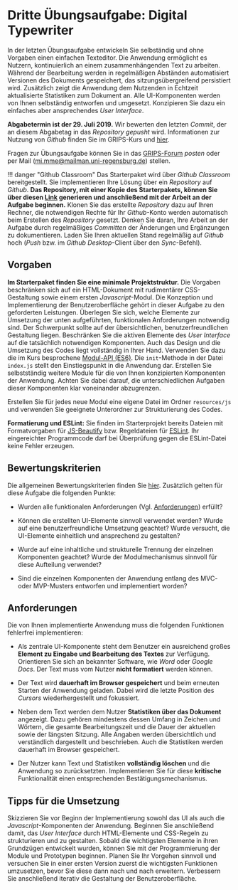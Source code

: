# Dritte Übungsaufgabe: Digital Typewriter

In der letzten Übungsaufgabe entwickeln Sie selbständig und ohne Vorgaben einen einfachen Texteditor. Die Anwendung ermöglicht es Nutzern, kontinuierlich an einem zusammenhängenden Text zu arbeiten. Während der Bearbeitung werden in regelmäßigen Abständen automatisiert Versionen des Dokuments gespeichert, das sitzungsübergreifend persistiert wird. Zusätzlich zeigt die Anwendung dem Nutzenden in Echtzeit aktualisierte Statistiken zum Dokument an. Alle UI-Komponenten werden von Ihnen selbständig entworfen und umgesetzt. Konzipieren Sie dazu ein einfaches aber ansprechendes *User Interface*.

**Abgabetermin ist der 29. Juli 2019.** Wir bewerten den letzten *Commit*, der an diesem Abgabetag in das *Repository* *gepusht* wird. Informationen zur Nutzung von *Github* finden Sie im GRIPS-Kurs und [hier](./index.md).

Fragen zur Übungsaufgabe können Sie in das [GRIPS-Forum](https://elearning.uni-regensburg.de/mod/forum/view.php?id=1098788) *posten* oder per Mail (mi.mme@mailman.uni-regensburg.de) stellen.

!!! danger "Github Classroom"
	Das Starterpaket wird über *Github Classroom* bereitgestellt. Sie implementieren Ihre Lösung über ein *Repository* auf *Github*. **Das Repository, mit einer Kopie des Starterpakets, können Sie über diesen [Link](https://classroom.github.com/a/z4g2z2YY) generieren und anschließend mit der Arbeit an der Aufgabe beginnen.** Klonen Sie das erstellte *Repository* dazu auf Ihren Rechner, die notwendigen Rechte für Ihr *Github*-Konto werden automatisch beim Erstellen des *Repository* gesetzt. Denken Sie daran, Ihre Arbeit an der Aufgabe durch regelmäßiges *Committen* der Änderungen und Ergänzungen zu dokumentieren. Laden Sie Ihren aktuellen Stand regelmäßig auf *Github* hoch (*Push* bzw. im *Github Desktop*-Client über den *Sync*-Befehl). 

## Vorgaben
**Im Starterpaket finden Sie eine minimale Projektstruktur.** Die Vorgaben beschränken sich auf ein HTML-Dokument mit rudimentärer CSS-Gestaltung sowie einem ersten *Javascript*-Modul. Die Konzeption und Implementierung der Benutzeroberfläche gehört in dieser Aufgabe zu den geforderten Leistungen. Überlegen Sie sich, welche Elemente zur Umsetzung der unten aufgeführten, funktionalen Anforderungen notwendig sind. Der Schwerpunkt sollte auf der übersichtlichen, benutzerfreundlichen Gestaltung liegen. Beschränken Sie die aktiven Elemente des *User Interface* auf die tatsächlich notwendigen Komponenten. Auch das Design und die Umsetzung des Codes liegt vollständig in Ihrer Hand. Verwenden Sie dazu die im Kurs besprochene [Modul-API (ES6)](../../MME/closures-and-module-pattern/#module-in-modernen-browsern-es6-module). Die `init`-Methode in der Datei `index.js` stellt den Einstiegspunkt in die Anwendung dar. Erstellen Sie selbstständig weitere Module für die von Ihnen konzipierten Komponenten der Anwendung. Achten Sie dabei darauf, die unterschiedlichen Aufgaben dieser Komponenten klar voneinander abzugrenzen.

Erstellen Sie für jedes neue Modul eine eigene Datei im Ordner `resources/js` und verwenden Sie geeignete Unterordner zur Strukturierung des Codes.

**Formatierung und ESLint:** 
Sie finden im Starterprojekt bereits Dateien mit Formatvorgaben für [JS-Beautify](https://github.com/beautify-web/js-beautify) bzw. Regeldateien für [ESLint](http://eslint.org/). Ihr eingereichter Programmcode darf bei Überprüfung gegen die ESLint-Datei keine Fehler erzeugen. 

## Bewertungskriterien

Die allgemeinen Bewertungskriterien finden Sie [hier](index.md). Zusätzlich gelten für diese Aufgabe die folgenden Punkte:

* Wurden alle funktionalen Anforderungen (Vgl. [Anforderungen](#anforderungen)) erfüllt?

* Können die erstellten UI-Elemente sinnvoll verwendet werden? Wurde auf eine benutzerfreundliche Umsetzung geachtet? Wurde versucht, die UI-Elemente einheitlich und ansprechend zu gestalten?

* Wurde auf eine inhaltliche und strukturelle Trennung der einzelnen Komponenten geachtet? Wurde der Modulmechanismus sinnvoll für diese Aufteilung verwendet?

* Sind die einzelnen Komponenten der Anwendung entlang des MVC- oder MVP-Musters entworfen und implementiert worden?

## Anforderungen

Die von Ihnen implementierte Anwendung muss die folgenden Funktionen fehlerfrei implementieren:

- Als zentrale UI-Komponente steht dem Benutzer ein ausreichend großes **Element zu Eingabe und Bearbeitung des Textes** zur Verfügung. Orientieren Sie sich an bekannter Software, wie *Word* oder *Google Docs*. Der Text muss vom Nutzer **nicht formatiert** werden können.

- Der Text wird **dauerhaft im Browser gespeichert** und beim erneuten Starten der Anwendung geladen. Dabei wird die letzte Position des *Cursors* wiederhergestellt und fokussiert. 

- Neben dem Text werden dem Nutzer **Statistiken über das Dokument** angezeigt. Dazu gehören mindestens dessen Umfang in Zeichen und Wörtern, die gesamte Bearbeitungszeit und die Dauer der aktuellen sowie der längsten Sitzung. Alle Angaben werden übersichtlich und verständlich dargestellt und beschrieben. Auch die Statistiken werden dauerhaft im Browser gespeichert.

- Der Nutzer kann Text und Statistiken **vollständig löschen** und die Anwendung so zurücksetzten. Implementieren Sie für diese **kritische** Funktionalität einen entsprechenden Bestätigungsmechanismus.


## Tipps für die Umsetzung

Skizzieren Sie vor Beginn der Implementierung sowohl das UI als auch die *Javascript*-Komponenten der Anwendung. Beginnen Sie anschließend damit, das *User Interface* durch HTML-Elemente und CSS-Regeln zu strukturieren und zu gestalten. Sobald die wichtigsten Elemente in ihren Grundzügen entwickelt wurden, können Sie mit der Programmierung der Module und Prototypen beginnen. Planen Sie Ihr Vorgehen sinnvoll und versuchen Sie in einer ersten Version zuerst die wichtigsten Funktionen umzusetzen, bevor Sie diese dann nach und nach erweitern. Verbessern Sie anschließend iterativ die Gestaltung der Benutzeroberfläche.